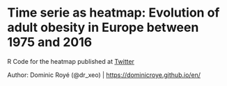 # Time serie as heatmap: Evolution of adult obesity in Europe between 1975 and 2016

R Code for the heatmap published at [Twitter](https://twitter.com/dr_xeo/status/1034016258616950784)




Author: Dominic Royé (@dr_xeo) | https://dominicroye.github.io/en/



